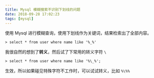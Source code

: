 ```yaml
---
title: Mysql 模糊搜索不识别下划线的问题
date: 2018-09-28 17:02:23
tags: [mysql]
---
```


使用 Mysql 进行模糊查询，使用下划线作为关键词，结果检索出了全部内容。
<!-- more --><!-- toc -->

```mysql
> select * from user where name like '%_%'
```

我很自然的想到了**转义**，然后试了下常用的转义字符 `\`

```mysql
> select * from user where name like '%\_%';
```

生效，所以如果碰见特殊字符不工作时，可以试试转义，比如 `%\%%`
